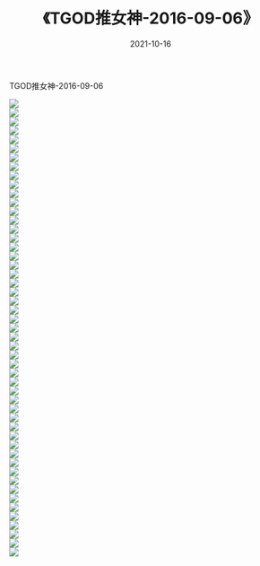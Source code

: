 ﻿---
layout: post
title:  《TGOD推女神-2016-09-06》
date:   2021-10-16
img: http://img.660000.xyz/Sharelink/网络美图/2021/TGOD推女神-2016-09-06/000.jpg
categories: [美女, 清纯, 唯美]
---

TGOD推女神-2016-09-06

  ![](http://img.660000.xyz/Sharelink/网络美图/2021/TGOD推女神-2016-09-06/001.jpg) <br> ![](http://img.660000.xyz/Sharelink/网络美图/2021/TGOD推女神-2016-09-06/002.jpg) <br> ![](http://img.660000.xyz/Sharelink/网络美图/2021/TGOD推女神-2016-09-06/003.jpg) <br> ![](http://img.660000.xyz/Sharelink/网络美图/2021/TGOD推女神-2016-09-06/004.jpg) <br> ![](http://img.660000.xyz/Sharelink/网络美图/2021/TGOD推女神-2016-09-06/005.jpg) <br> ![](http://img.660000.xyz/Sharelink/网络美图/2021/TGOD推女神-2016-09-06/006.jpg) <br> ![](http://img.660000.xyz/Sharelink/网络美图/2021/TGOD推女神-2016-09-06/007.jpg) <br> ![](http://img.660000.xyz/Sharelink/网络美图/2021/TGOD推女神-2016-09-06/008.jpg) <br> ![](http://img.660000.xyz/Sharelink/网络美图/2021/TGOD推女神-2016-09-06/009.jpg) <br> ![](http://img.660000.xyz/Sharelink/网络美图/2021/TGOD推女神-2016-09-06/010.jpg) <br> ![](http://img.660000.xyz/Sharelink/网络美图/2021/TGOD推女神-2016-09-06/011.jpg) <br> ![](http://img.660000.xyz/Sharelink/网络美图/2021/TGOD推女神-2016-09-06/012.jpg) <br> ![](http://img.660000.xyz/Sharelink/网络美图/2021/TGOD推女神-2016-09-06/013.jpg) <br> ![](http://img.660000.xyz/Sharelink/网络美图/2021/TGOD推女神-2016-09-06/014.jpg) <br> ![](http://img.660000.xyz/Sharelink/网络美图/2021/TGOD推女神-2016-09-06/015.jpg) <br> ![](http://img.660000.xyz/Sharelink/网络美图/2021/TGOD推女神-2016-09-06/016.jpg) <br> ![](http://img.660000.xyz/Sharelink/网络美图/2021/TGOD推女神-2016-09-06/017.jpg) <br> ![](http://img.660000.xyz/Sharelink/网络美图/2021/TGOD推女神-2016-09-06/018.jpg) <br> ![](http://img.660000.xyz/Sharelink/网络美图/2021/TGOD推女神-2016-09-06/019.jpg) <br> ![](http://img.660000.xyz/Sharelink/网络美图/2021/TGOD推女神-2016-09-06/020.jpg) <br> ![](http://img.660000.xyz/Sharelink/网络美图/2021/TGOD推女神-2016-09-06/021.jpg) <br> ![](http://img.660000.xyz/Sharelink/网络美图/2021/TGOD推女神-2016-09-06/022.jpg) <br> ![](http://img.660000.xyz/Sharelink/网络美图/2021/TGOD推女神-2016-09-06/023.jpg) <br> ![](http://img.660000.xyz/Sharelink/网络美图/2021/TGOD推女神-2016-09-06/024.jpg) <br> ![](http://img.660000.xyz/Sharelink/网络美图/2021/TGOD推女神-2016-09-06/025.jpg) <br> ![](http://img.660000.xyz/Sharelink/网络美图/2021/TGOD推女神-2016-09-06/026.jpg) <br> ![](http://img.660000.xyz/Sharelink/网络美图/2021/TGOD推女神-2016-09-06/027.jpg) <br> ![](http://img.660000.xyz/Sharelink/网络美图/2021/TGOD推女神-2016-09-06/028.jpg) <br> ![](http://img.660000.xyz/Sharelink/网络美图/2021/TGOD推女神-2016-09-06/029.jpg) <br> ![](http://img.660000.xyz/Sharelink/网络美图/2021/TGOD推女神-2016-09-06/030.jpg) <br> ![](http://img.660000.xyz/Sharelink/网络美图/2021/TGOD推女神-2016-09-06/031.jpg) <br> ![](http://img.660000.xyz/Sharelink/网络美图/2021/TGOD推女神-2016-09-06/032.jpg) <br> ![](http://img.660000.xyz/Sharelink/网络美图/2021/TGOD推女神-2016-09-06/033.jpg) <br> ![](http://img.660000.xyz/Sharelink/网络美图/2021/TGOD推女神-2016-09-06/034.jpg) <br> ![](http://img.660000.xyz/Sharelink/网络美图/2021/TGOD推女神-2016-09-06/035.jpg) <br> ![](http://img.660000.xyz/Sharelink/网络美图/2021/TGOD推女神-2016-09-06/036.jpg) <br> ![](http://img.660000.xyz/Sharelink/网络美图/2021/TGOD推女神-2016-09-06/037.jpg) <br> ![](http://img.660000.xyz/Sharelink/网络美图/2021/TGOD推女神-2016-09-06/038.jpg) <br> ![](http://img.660000.xyz/Sharelink/网络美图/2021/TGOD推女神-2016-09-06/039.jpg) <br> ![](http://img.660000.xyz/Sharelink/网络美图/2021/TGOD推女神-2016-09-06/040.jpg) <br> ![](http://img.660000.xyz/Sharelink/网络美图/2021/TGOD推女神-2016-09-06/041.jpg) <br> ![](http://img.660000.xyz/Sharelink/网络美图/2021/TGOD推女神-2016-09-06/042.jpg) <br> ![](http://img.660000.xyz/Sharelink/网络美图/2021/TGOD推女神-2016-09-06/043.jpg) <br> ![](http://img.660000.xyz/Sharelink/网络美图/2021/TGOD推女神-2016-09-06/044.jpg) <br> ![](http://img.660000.xyz/Sharelink/网络美图/2021/TGOD推女神-2016-09-06/045.jpg) <br> ![](http://img.660000.xyz/Sharelink/网络美图/2021/TGOD推女神-2016-09-06/046.jpg) <br> ![](http://img.660000.xyz/Sharelink/网络美图/2021/TGOD推女神-2016-09-06/047.jpg) <br> ![](http://img.660000.xyz/Sharelink/网络美图/2021/TGOD推女神-2016-09-06/048.jpg) <br> ![](http://img.660000.xyz/Sharelink/网络美图/2021/TGOD推女神-2016-09-06/049.jpg) <br> ![](http://img.660000.xyz/Sharelink/网络美图/2021/TGOD推女神-2016-09-06/050.jpg) <br> ![](http://img.660000.xyz/Sharelink/网络美图/2021/TGOD推女神-2016-09-06/051.jpg) <br>
